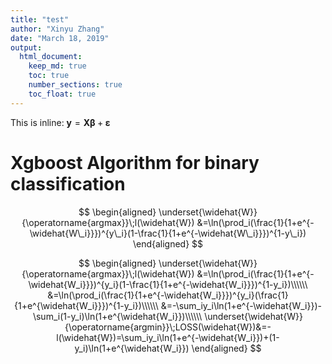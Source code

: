 ```yaml
---
title: "test"
author: "Xinyu Zhang"
date: "March 18, 2019"
output:
  html_document:
    keep_md: true
    toc: true
    number_sections: true
    toc_float: true
---
```




This is inline: $\mathbf{y} = \mathbf{X}\boldsymbol\beta + \boldsymbol\varepsilon$

# Xgboost Algorithm for binary classification

$$
\begin{aligned}
\underset{\widehat{W}}{\operatorname{argmax}}\;l(\widehat{W})
&=\ln(\prod_i(\frac{1}{1+e^{-\widehat{W\_i}}})^{y\_i}(1-\frac{1}{1+e^{-\widehat{W\_i}}})^{1-y\_i})
\end{aligned}
$$

$$
\begin{aligned}
\underset{\widehat{W}}{\operatorname{argmax}}\;l(\widehat{W})
&=\ln(\prod_i(\frac{1}{1+e^{-\widehat{W_i}}})^{y_i}(1-\frac{1}{1+e^{-\widehat{W_i}}})^{1-y_i})\\\\\\
&=\ln(\prod_i(\frac{1}{1+e^{-\widehat{W_i}}})^{y_i}(\frac{1}{1+e^{\widehat{W_i}}})^{1-y_i})\\\\\\
&=-\sum_iy_i\ln(1+e^{-\widehat{W_i}})-\sum_i(1-y_i)\ln(1+e^{\widehat{W_i}})\\\\\\
\underset{\widehat{W}}{\operatorname{argmin}}\;LOSS(\widehat{W})&=-l(\widehat{W})=\sum_iy_i\ln(1+e^{-\widehat{W_i}})+(1-y_i)\ln(1+e^{\widehat{W_i}})
\end{aligned}
$$



